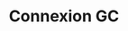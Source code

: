 ---
title: 'Connexion GC'
description: Permettez à votre clientèle de se connecter aux services en ligne de manière simple et sécurisée.
link: 'https://www.canada.ca/fr/gouvernement/systeme/gouvernement-numerique/innovations-gouvernementales-numeriques/justificatifs-numeriques.html'
weight: 9
---